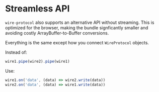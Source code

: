 # Streamless API

`wire-protocol` also supports an alternative API without streaming. This is optimized for the browser, making the bundle signficantly smaller and avoiding costly ArrayBuffer-to-Buffer conversions.

Everything is the same except how you connect `WireProtocol` objects.

Instead of:
```javascript
wire1.pipe(wire2).pipe(wire1)
```
Use:
```javascript
wire1.on('data', (data) => wire2.write(data))
wire2.on('data', (data) => wire1.write(data))
```

